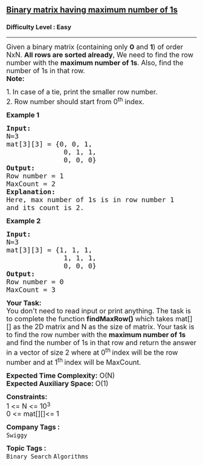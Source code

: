 <h2><a href="https://practice.geeksforgeeks.org/problems/77e1c3e12cd148f835d53eb168d4472b2ff539fa/1">Binary matrix having maximum number of 1s</a></h2><h3>Difficulty Level : Easy</h3><hr><div class="problems_problem_content__Xm_eO"><p><span style="font-size:18px">Given a binary matrix (containing only <strong>0</strong> and <strong>1</strong>) of order NxN. <strong>All rows are sorted already</strong>, We need to find the row number with the <strong>maximum number of 1s</strong>. Also, find the number of 1s in that row.<br>
<strong>Note:</strong></span></p>

<p><span style="font-size:18px">1.<strong>&nbsp;</strong>In case of a tie, print the smaller row number.<br>
2. Row number should start from 0<sup>th</sup> index.</span></p>

<p><strong><span style="font-size:18px">Example 1</span></strong></p>

<pre style="position: relative;"><span style="font-size:18px"><strong>Input:
</strong>N=3
mat[3][3] = {0, 0, 1, 
&nbsp;             0, 1, 1, 
&nbsp;             0, 0, 0}
<strong>Output:</strong>
Row number = 1
MaxCount = 2</span>
<strong><span style="font-size:18px">Explanation:</span></strong>
<span style="font-size:18px">Here, max number of 1s is in row number 1
and its count is 2.</span><div class="open_grepper_editor" title="Edit &amp; Save To Grepper"></div></pre>

<p><span style="font-size:18px"><strong>Example 2</strong></span></p>

<pre style="position: relative;"><span style="font-size:18px"><strong>Input:
</strong>N=3
mat[3][3] = {1, 1, 1, 
&nbsp;             1, 1, 1, 
&nbsp;             0, 0, 0}
<strong>Output:</strong>
Row number = 0
MaxCount = 3</span><div class="open_grepper_editor" title="Edit &amp; Save To Grepper"></div></pre>

<p><span style="font-size:18px"><strong>Your Task:</strong><br>
You don't need to read input or print anything. The task is to complete the function <strong>findMaxRow()</strong> which takes mat[][] as the 2D matrix and&nbsp;N as the size of matrix. Your task is to find the row number with the <strong>maximum number of 1s </strong>and&nbsp;find the number of 1s in that row and return the answer in a vector of size 2 where at 0<sup>th&nbsp;</sup>index will be&nbsp;the row number and at 1<sup>th&nbsp;</sup>index will be MaxCount.</span></p>

<p><span style="font-size:18px"><strong>Expected Time Complexity:</strong> O(N)<br>
<strong>Expected Auxiliary Space:</strong> O(1)</span></p>

<p><span style="font-size:18px"><strong>Constraints:</strong><br>
1 &lt;= N&nbsp;&lt;= 10</span><sup><span style="font-size:15px">3</span></sup><br>
<span style="font-size:18px">0 &lt;= mat[][]&lt;= 1</span></p>
</div><p><span style=font-size:18px><strong>Company Tags : </strong><br><code>Swiggy</code>&nbsp;<br><p><span style=font-size:18px><strong>Topic Tags : </strong><br><code>Binary Search</code>&nbsp;<code>Algorithms</code>&nbsp;